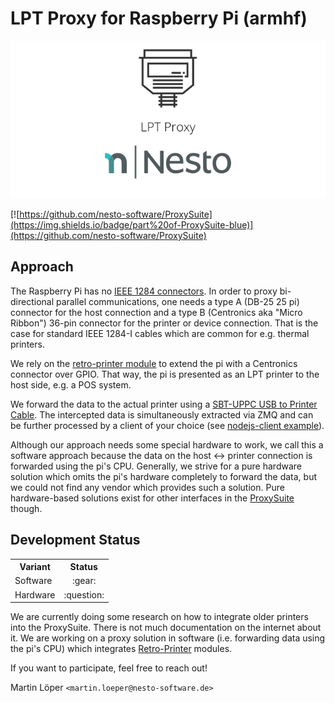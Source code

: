 LPT Proxy for Raspberry Pi (armhf)   
========

<p align="center">
  <img src=".github/imgs/project_logo.png">
</p>

[![https://github.com/nesto-software/ProxySuite](https://img.shields.io/badge/part%20of-ProxySuite-blue)](https://github.com/nesto-software/ProxySuite)

Approach
--------

The Raspberry Pi has no [IEEE 1284 connectors](https://en.wikipedia.org/wiki/IEEE_1284#IEEE_1284_connectors_and_cables). 
In order to proxy bi-directional parallel communications, one needs a type A (DB-25 25 pi) connector for the host connection and a type B (Centronics aka "Micro Ribbon") 36-pin connector for the printer or device connection. That is the case for standard IEEE 1284-I cables which are common for e.g. thermal printers.

We rely on the [retro-printer module](https://www.retroprinter.com/) to extend the pi with a Centronics connector over GPIO.
That way, the pi is presented as an LPT printer to the host side, e.g. a POS system.

We forward the data to the actual printer using a [SBT-UPPC USB to Printer Cable](https://www.sabrent.com/product/SBT-UPPC/usb-2-0-centronics-printer-cable-cn36m/). The intercepted data is simultaneously extracted via ZMQ and can be further processed by a client of your choice (see <a href="nodejs-client/">nodejs-client example</a>). 

Although our approach needs some special hardware to work, we call this a software approach because the data on the host <-> printer connection is forwarded using the pi's CPU. Generally, we strive for a pure hardware solution which omits the pi's hardware completely to forward the data, but we could not find any vendor which provides such a solution. Pure hardware-based solutions exist for other interfaces in the <a href="https://github.com/nesto-software/ProxySuite">ProxySuite</a> though.

Development Status
------
<table>

  <tr><th>Variant</th><th>Status</th></tr>
  <tr><td>Software</td><td align="center">:gear:</td></tr>
  <tr><td>Hardware</td><td align="center">:question:</td></tr>

</table>

We are currently doing some research on how to integrate older printers into the ProxySuite.
There is not much documentation on the internet about it.
We are working on a proxy solution in software (i.e. forwarding data using the pi's CPU) which integrates <a href="https://www.retroprinter.com/">Retro-Printer</a> modules.

If you want to participate, feel free to reach out!
 
Martin Löper `<martin.loeper@nesto-software.de>`